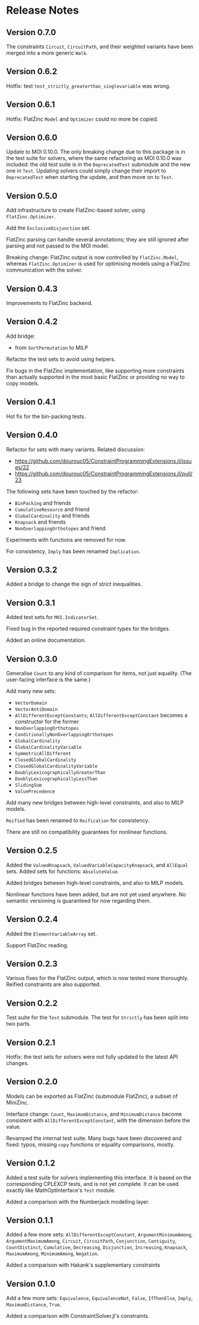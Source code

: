 Release Notes
=============

Version 0.7.0
-------------

The constraints `Circuit`, `CircuitPath`, and their weighted variants have
been merged into a more generic `Walk`.


Version 0.6.2
-------------

Hotfix: test `test_strictly_greaterthan_singlevariable` was wrong.


Version 0.6.1
-------------

Hotfix: FlatZinc `Model` and `Optimizer` could no more be copied.


Version 0.6.0
-------------

Update to MOI 0.10.0. The only breaking change due to this package is in the 
test suite for solvers, where the same refactoring as MOI 0.10.0 was included:
the old test suite is in the `DeprecatedTest` submodule and the new one in 
`Test`. Updating solvers could simply change their import to `DeprecatedTest`
when starting the update, and then move on to `Test`.


Version 0.5.0
-------------

Add infrastructure to create FlatZinc-based solver, using `FlatZinc.Optimizer`.

Add the `ExclusiveDisjunction` set.

FlatZinc parsing can handle several annotations; they are still ignored after
parsing and not passed to the MOI model.

Breaking change: FlatZinc output is now controlled by `FlatZinc.Model`, whereas
`FlatZinc.Optimizer` is used for optimising models using a FlatZinc 
communication with the solver.


Version 0.4.3
-------------

Improvements to FlatZinc backend.


Version 0.4.2
-------------

Add bridge:
* from `SortPermutation` to MILP

Refactor the test sets to avoid using helpers.

Fix bugs in the FlatZinc implementation, like supporting more constraints than
actually supported in the most basic FlatZinc or providing no way to copy 
models.


Version 0.4.1
-------------

Hot fix for the bin-packing tests.


Version 0.4.0
-------------

Refactor for sets with many variants. Related discussion: 

* https://github.com/dourouc05/ConstraintProgrammingExtensions.jl/issues/22 
* https://github.com/dourouc05/ConstraintProgrammingExtensions.jl/pull/23

The following sets have been touched by the refactor: 

* `BinPacking` and friends
* `CumulativeResource` and friend
* `GlobalCardinality` and friends
* `Knapsack` and friends
* `NonOverlappingOrthotopes` and friend

Experiments with functions are removed for now.

For consistency, `Imply` has been renamed `Implication`.


Version 0.3.2
-------------

Added a bridge to change the sign of strict inequalities.


Version 0.3.1
-------------

Added test sets for `MOI.IndicatorSet`. 

Fixed bug in the reported required constraint types for the bridges.

Added an online documentation.


Version 0.3.0
-------------

Generalise `Count` to any kind of comparison for items, not just equality. 
(The user-facing interface is the same.)

Add many new sets: 

* `VectorDomain` 
* `VectorAntiDomain`
* `AllDifferentExceptConstants`; `AllDifferentExceptConstant` becomes a 
  constructor for the former
* `NonOverlappingOrthotopes` 
* `ConditionallyNonOverlappingOrthotopes`
* `GlobalCardinality`
* `GlobalCardinalityVariable`
* `SymmetricAllDifferent`
* `ClosedGlobalCardinality`
* `ClosedGlobalCardinalityVariable`
* `DoublyLexicographicallyGreaterThan`
* `DoublyLexicographicallyLessThan`
* `SlidingSum`
* `ValuePrecedence`

Add many new bridges between high-level constraints, and also to MILP models.

`Reified` has been renamed to `Reification` for consistency.

There are still no compatibility guarantees for nonlinear functions.


Version 0.2.5
-------------

Added the `ValuedKnapsack`, `ValuedVariableCapacityKnapsack`, and `AllEqual` 
sets. Added sets for functions: `AbsoluteValue`.

Added bridges between high-level constraints, and also to MILP models.

Nonlinear functions have been added, but are not yet used anywhere. No 
semantic versioning is guaranteed for now regarding them.


Version 0.2.4
-------------

Added the `ElementVariableArray` set.

Support FlatZinc reading.


Version 0.2.3
-------------

Various fixes for the FlatZinc output, which is now tested more thoroughly.
Reified constraints are also supported.


Version 0.2.2
-------------

Test suite for the `Test` submodule. The test for `Strictly` has been split
into two parts.


Version 0.2.1
-------------

Hotfix: the test sets for solvers were not fully updated to the latest API 
changes.


Version 0.2.0
-------------

Models can be exported as FlatZinc (submodule FlatZinc), a subset of MiniZinc.

Interface change: `Count`, `MaximumDistance`, and `MinimumDistance` become 
consistent with `AllDifferentExceptConstant`, with the dimension before the value.

Revamped the internal test suite. Many bugs have been discovered and fixed: 
typos, missing `copy` functions or equality comparisons, mostly.


Version 0.1.2
-------------

Added a test suite for solvers implementing this interface. It is based on the 
corresponding CPLEXCP tests, and is not yet complete. It can be used exactly 
like MathOptInterface's `Test` module. 

Added a comparison with the Numberjack modelling layer. 


Version 0.1.1
-------------

Added a few more sets: `AllDifferentExceptConstant`, `ArgumentMinimumAmong`, 
`ArgumentMaximumAmong`, `Circuit`, `CircuitPath`, `Conjunction`, `Contiguity`, 
`CountDistinct`, `Cumulative`, `Decreasing`, `Disjunction`, `Increasing`, 
`Knapsack`, `MaximumAmong`, `MinimumAmong`, `Negation`.

Added a comparison with Hakank's supplementary constraints


Version 0.1.0
-------------

Add a few more sets: `Equivalence`, `EquivalenceNot`, `False`, `IfThenElse`, 
`Imply`, `MaximumDistance`, `True`.

Added a comparison with ConstraintSolver.jl's constraints.
